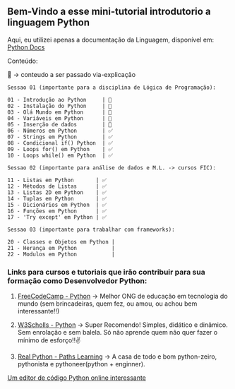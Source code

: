 ## Bem-Vindo a esse mini-tutorial introdutorio a linguagem Python

Aqui, eu utilizei apenas a documentação da Linguagem, disponível em: [Python Docs](https://docs.python.org/3/tutorial/introduction.html)

Conteúdo:

📃 -> conteudo a ser passado via-explicação

```
Sessao 01 (importante para a disciplina de Lógica de Programação):

01 - Introdução ao Python     | 📃
02 - Instalação do Python     | 📃
03 - Olá Mundo em Python      | 📃
04 - Variáveis ​​em Python      | 📃
05 - Inserção de dados        | 📃
06 - Números em Python        | ✅
07 - Strings em Python        | ✅
08 - Condicional if() Python  | ✅
09 - Loops for() em Python    | ✅
10 - Loops while() em Python  | ✅
```

```
Sessao 02 (importante para análise de dados e M.L. -> cursos FIC):

11 - Listas em Python       | ✅
12 - Métodos de Listas      | ✅
13 - Listas 2D em Python    | ✅
14 - Tuplas em Python       | ✅
15 - Dicionários em Python  | ✅
16 - Funções em Python      | ✅
17 - 'Try except' em Python | ✅
```

```
Sessao 03 (importante para trabalhar com frameworks):

20 - Classes e Objetos em Python |
21 - Herança em Python           |
22 - Modulos em Python           |
```

### Links para cursos e tutoriais que irão contribuir para sua formação como Desenvolvedor Python:

1. [FreeCodeCamp - Python](https://www.freecodecamp.org/news/search/?query=Python) -> Melhor ONG de educação em tecnologia do mundo (sem brincadeiras, quem fez, ou amou, ou achou bem interessante!!)

2. [W3Scholls - Python](https://www.w3schools.com/python/default.asp) -> Super Recomendo! Simples, didático e dinâmico. Sem enrolação e sem balela. Só não aprende quem não quer fazer o mínimo de esforço!!✌️

3. [Real Python - Paths Learning](https://realpython.com/learning-paths/) -> A casa de todo e bom python-zeiro, pythonista e pythoneer(python + enginner).

[Um editor de código Python online interessante](https://pythonandturtle.com/turtle)
